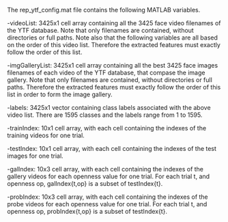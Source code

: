 The rep_ytf_config.mat file contains the following MATLAB variables.

-videoList:
	3425x1 cell array containing all the 3425 face video filenames of the YTF database. Note that only filenames are contained, without directories or full paths. Note also that the following variables are all based on the order of this video list. Therefore the extracted features must exactly follow the order of this list.
	
-imgGalleryList:
	3425x1 cell array containing all the best 3425 face images filenames of each video of the YTF database, that compase the image gallery. Note that only filenames are contained, without directories or full paths. Therefore the extracted features must exactly follow the order of this list in order to form the image gallery.

-labels:
	3425x1 vector containing class labels associated with the above video list. There are 1595 classes and the labels range from 1 to 1595.

-trainIndex:
	10x1 cell array, with each cell containing the indexes of the training videos for one trial.

-testIndex:
	10x1 cell array, with each cell containing the indexes of the test images for one trial.

-galIndex:
	10x3 cell array, with each cell containing the indexes of the gallery videos for each openness value for one trial. For each trial t, and openness op, galIndex{t,op} is a subset of testIndex{t}.

-probIndex:
	10x3 cell array, with each cell containing the indexes of the probe videos for each openness value for one trial. For each trial t, and openness op, probIndex{t,op} is a subset of testIndex{t}. 
